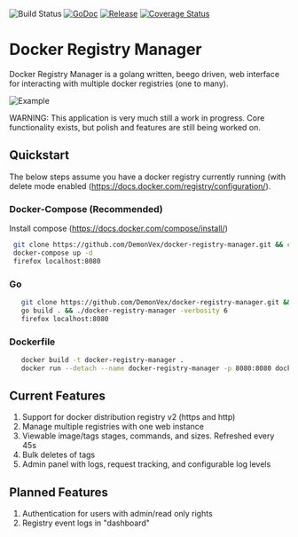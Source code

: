![Build Status](https://travis-ci.org/DemonVex/docker-registry-manager.svg?branch=master) [![GoDoc](https://godoc.org/github.com/DemonVex/docker-registry-manager?status.svg)](https://godoc.org/github.com/DemonVex/docker-registry-manager) [![Release](https://img.shields.io/badge/Release-1.0.1-green.svg)](https://godoc.org/github.com/DemonVex/docker-registry-manager) [![Coverage Status](https://coveralls.io/repos/github/DemonVex/docker-registry-manager/badge.svg?branch=master)](https://coveralls.io/github/DemonVex/docker-registry-manager?branch=master)

# Docker Registry Manager

Docker Registry Manager is a golang written, beego driven, web interface for interacting with multiple docker registries (one to many).


![Example](https://github.com/snagles/resources/blob/master/docker-registry-manager.gif)

WARNING: This application is very much still a work in progress. Core functionality exists, but polish and features are still being worked on.

## Quickstart
 The below steps assume you have a docker registry currently running (with delete mode enabled (https://docs.docker.com/registry/configuration/).

### Docker-Compose (Recommended)
 Install compose (https://docs.docker.com/compose/install/)

```bash
 git clone https://github.com/DemonVex/docker-registry-manager.git && cd docker-registry-manager
 docker-compose up -d
 firefox localhost:8080
```

### Go
 ```bash
    git clone https://github.com/DemonVex/docker-registry-manager.git && cd docker-registry-manager
    go build . && ./docker-registry-manager -verbosity 6
    firefox localhost:8080
 ```

### Dockerfile
 ```bash
    docker build -t docker-registry-manager .
    docker run --detach --name docker-registry-manager -p 8080:8080 docker-registry-manager
 ```

## Current Features
 1. Support for docker distribution registry v2 (https and http)
 2. Manage multiple registries with one web instance
 3. Viewable image/tags stages, commands, and sizes. Refreshed every 45s
 4. Bulk deletes of tags
 5. Admin panel with logs, request tracking, and configurable log levels

## Planned Features
 1. Authentication for users with admin/read only rights
 2. Registry event logs in "dashboard"
